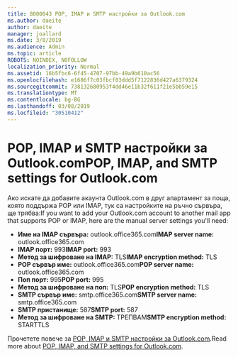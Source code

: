 ```yaml
---
title: 8000043 POP, IMAP и SMTP настройки за Outlook.com
ms.author: daeite
author: daeite
manager: joallard
ms.date: 3/8/2019
ms.audience: Admin
ms.topic: article
ROBOTS: NOINDEX, NOFOLLOW
localization_priority: Normal
ms.assetid: 16b5fbc6-6f45-4707-97bb-49a9b610ac56
ms.openlocfilehash: e1686f7c03fbcf83ddd5f7122836d427a6379324
ms.sourcegitcommit: 738132680953f4dd46e11b32f611f21e5bb59e15
ms.translationtype: MT
ms.contentlocale: bg-BG
ms.lasthandoff: 03/08/2019
ms.locfileid: "30510412"
---
```

# <a name="pop-imap-and-smtp-settings-for-outlookcom"></a><span data-ttu-id="76422-102">POP, IMAP и SMTP настройки за Outlook.com</span><span class="sxs-lookup"><span data-stu-id="76422-102">POP, IMAP, and SMTP settings for Outlook.com</span></span>

<span data-ttu-id="76422-103">Ако искате да добавите акаунта Outlook.com в друг апартамент за поща, която поддържа POP или IMAP, тук са настройките на ръчно сървъра, ще трябва:</span><span class="sxs-lookup"><span data-stu-id="76422-103">If you want to add your Outlook.com account to another mail app that supports POP or IMAP, here are the manual server settings you'll need:</span></span>
  
- <span data-ttu-id="76422-104">**Име на IMAP сървъра:** outlook.office365.com</span><span class="sxs-lookup"><span data-stu-id="76422-104">**IMAP server name:** outlook.office365.com</span></span> 
- <span data-ttu-id="76422-105">**IMAP порт:** 993</span><span class="sxs-lookup"><span data-stu-id="76422-105">**IMAP port:** 993</span></span>   
- <span data-ttu-id="76422-106">**Метод за шифроване на IMAP:** TLS</span><span class="sxs-lookup"><span data-stu-id="76422-106">**IMAP encryption method:** TLS</span></span>   
- <span data-ttu-id="76422-107">**POP сървър име:** outlook.office365.com</span><span class="sxs-lookup"><span data-stu-id="76422-107">**POP server name:** outlook.office365.com</span></span>  
- <span data-ttu-id="76422-108">**Поп порт:** 995</span><span class="sxs-lookup"><span data-stu-id="76422-108">**POP port:** 995</span></span>  
- <span data-ttu-id="76422-109">**Метод за шифроване на поп:** TLS</span><span class="sxs-lookup"><span data-stu-id="76422-109">**POP encryption method:** TLS</span></span>  
- <span data-ttu-id="76422-110">**SMTP сървър име:** smtp.office365.com</span><span class="sxs-lookup"><span data-stu-id="76422-110">**SMTP server name:** smtp.office365.com</span></span> 
- <span data-ttu-id="76422-111">**SMTP пристанище:** 587</span><span class="sxs-lookup"><span data-stu-id="76422-111">**SMTP port:** 587</span></span> 
- <span data-ttu-id="76422-112">**Метод за шифроване на SMTP:** ТРЕПВАМ</span><span class="sxs-lookup"><span data-stu-id="76422-112">**SMTP encryption method:** STARTTLS</span></span> 

<span data-ttu-id="76422-113">Прочетете повече за [POP, IMAP и SMTP настройки за Outlook.com](https://go.microsoft.com/fwlink/p/?linkid=2001402&amp;clcid=0x409).</span><span class="sxs-lookup"><span data-stu-id="76422-113">Read more about [POP, IMAP, and SMTP settings for Outlook.com](https://go.microsoft.com/fwlink/p/?linkid=2001402&amp;clcid=0x409).</span></span>